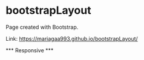 # bootstrapLayout

Page created with Bootstrap.

Link: https://mariagaa993.github.io/bootstrapLayout/

*** Responsive ***
